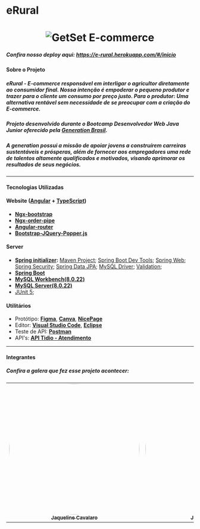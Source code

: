 
# **eRural**



<h1 align="center">
    <img alt="GetSet E-commerce" href="#" src="https://i.imgur.com/C3I9uoZ.png" />
</h1>

##### Confira nosso deploy aqui: https://e-rural.herokuapp.com/#/inicio



####  Sobre o Projeto

##### eRural - E-commerce responsável em interligar o agricultor diretamente ao consumidor final. Nossa intenção é empoderar o pequeno produtor e trazer para o cliente um consumo por preço justo. Para o produtor: Uma alternativa rentável sem necessidade de se preocupar com a criação do E-commerce. 

##### Projeto desenvolvido durante o **Bootcamp Desenvolvedor Web Java Junior** oferecido pela [Generation Brasil](https://brazil.generation.org/).
##### A generation possui a missão de apoiar jovens a construírem carreiras sustentáveis e prósperas, além de fornecer aos empregadores uma rede de talentos altamente qualificados e motivados, visando aprimorar os resultados de seus negócios.

---

#### Tecnologias Utilizadas


#### **Website**  ([Angular](https://angular.io/)  +  [TypeScript](https://www.typescriptlang.org/))

-   **[Ngx-bootstrap](https://valor-software.com/ngx-bootstrap/#/)**
-   **[Ngx-order-pipe](https://www.npmjs.com/package/ngx-order-pipe)**
-   **[Angular-router](https://angular.io/api/router)**
-   **[Bootstrap-JQuery-Popper.js]()**


#### **Server**  

- **[Spring initializer](https://start.spring.io/):**
  [Maven Project](https://www.baeldung.com/spring-with-maven);
  [Spring Boot Dev Tools](https://docs.spring.io/spring-boot/docs/1.5.16.RELEASE/reference/html/using-boot-devtools.html);
  [Spring Web](https://spring.io/guides/gs/spring-boot/);
  [Spring Security](https://spring.io/projects/spring-security#overview);
  [Spring Data JPA](https://docs.spring.io/spring-data/jpa/docs/current/reference/html/#reference);
  [MySQL Driver](https://www.baeldung.com/java-connect-mysql);
  [Validation](https://www.baeldung.com/spring-boot-bean-validation);
-   **[Spring Boot](https://spring.io/projects/spring-boot)**
-   **[MySQL Workbench(8.0.22)](https://dev.mysql.com/downloads/workbench/)**
-   **[MySQL Server(8.0.22)](https://dev.mysql.com/downloads/mysql/)**
-  [JUnit 5](https://junit.org/junit5/);



#### **Utilitários**

-   Protótipo:  **[Figma](https://www.figma.com/)**, **[Canva](https://www.canva.com/pt_br/)**, **[NicePage](https://nicepage.com/)**
-   Editor:  **[Visual Studio Code](https://code.visualstudio.com/)**, **[Eclipse](https://www.eclipse.org/)**
-   Teste de API:  **[Postman](https://www.postman.com/)**
-   API's:  **[API Tidio - Atendimento](https://www.tidio.com/)**


---

####  Integrantes

##### Confira a galera que fez esse projeto acontecer:

<table>
  <tr>
    <td align="center"><a href="https://github.com/jaquelinecavalaro"><img style="border-radius: 50%;" src="https://i.imgur.com/qLhhCsp.png" width="350px;" alt=""/><br /><sub><b>Jaqueline Cavalaro</b></sub></a><br /></td>
    <td align="center"><a href="https://github.com/jessica403"><img style="border-radius: 50%;" src="https://i.imgur.com/qSruIMU.png" width="350px;" alt=""/><br /><sub><b>Jessica Siqueira</b></sub></a><br /></a></td>
    <td align="center"><a href="https://github.com/Palmirafilipe"><img style="border-radius: 50%;" src="https://i.imgur.com/RhwQKNx.png" width="350px;" alt=""/><br /><sub><b>Palmira Filipe</b></sub></a><br /></td>
    <td align="center"><a href="https://github.com/WellingtonSB?tab=repositories"><img style="border-radius: 50%;" src="https://i.imgur.com/Nk3nlHi.png" width="350px;" alt=""/><br /><sub><b>Wellington Bezerra </b></sub></a><br /></td>
    <td align="center"><a href="https://github.com/yurirampazo"><img style="border-radius: 50%;" src="https://i.imgur.com/Rx1xFcK.png" width="350px;" alt=""/><br /><sub><b>Yuri Rampazo</b></sub></a><br /></td> 
    </tr>
</table>
